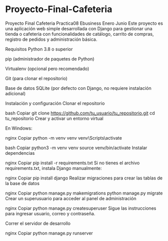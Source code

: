 # Proyecto-Final-Cafeteria
Proyecto Final Cafeteria Practica08 Ebusiness Enero Junio
Este proyecto es una aplicación web simple desarrollada con Django para gestionar una tienda o cafetería con funcionalidades de catálogo, carrito de compras, registro de pedidos y administración básica.

Requisitos
Python 3.8 o superior

pip (administrador de paquetes de Python)

Virtualenv (opcional pero recomendado)

Git (para clonar el repositorio)

Base de datos SQLite (por defecto con Django, no requiere instalación adicional)

Instalación y configuración
Clonar el repositorio

bash
Copiar
git clone https://github.com/tu_usuario/tu_repositorio.git
cd tu_repositorio
Crear y activar un entorno virtual

En Windows:

nginx
Copiar
python -m venv venv
venv\Scripts\activate


bash
Copiar
python3 -m venv venv
source venv/bin/activate
Instalar dependencias

nginx
Copiar
pip install -r requirements.txt
Si no tienes el archivo requirements.txt, instala Django manualmente:

nginx
Copiar
pip install django
Realizar migraciones para crear las tablas de la base de datos

nginx
Copiar
python manage.py makemigrations
python manage.py migrate
Crear un superusuario para acceder al panel de administración

nginx
Copiar
python manage.py createsuperuser
Sigue las instrucciones para ingresar usuario, correo y contraseña.

Correr el servidor de desarrollo

nginx
Copiar
python manage.py runserver
